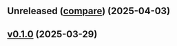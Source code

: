 <!-- insertion marker -->
<a name="Unreleased"></a>
## Unreleased ([compare](https://github.com/yeongseon/excel-dbapi/compare/v0.1.0...HEAD)) (2025-04-03)

<!-- insertion marker -->
<a name="v0.1.0"></a>

## [v0.1.0](https://github.com/yeongseon/excel-dbapi/compare/96fbe280d7ce9e031d2df94ea950fed99ba1d283...v0.1.0) (2025-03-29)


